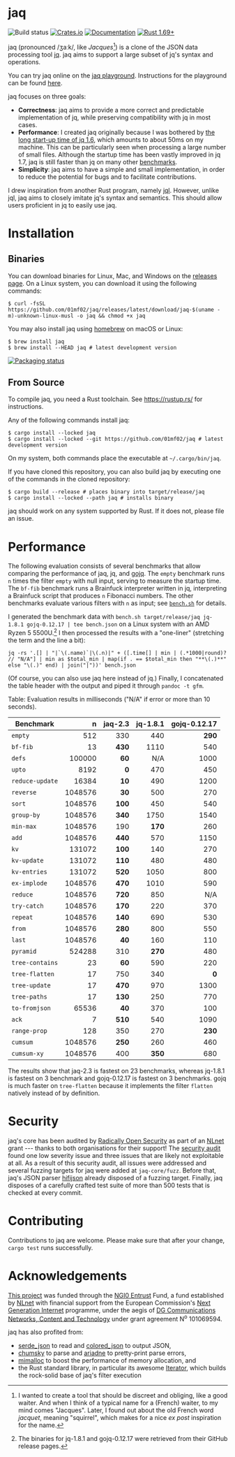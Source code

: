 # jaq

![Build status](https://github.com/01mf02/jaq/actions/workflows/check.yml/badge.svg)
[![Crates.io](https://img.shields.io/crates/v/jaq-core.svg)](https://crates.io/crates/jaq-core)
[![Documentation](https://docs.rs/jaq-core/badge.svg)](https://docs.rs/jaq-core)
[![Rust 1.69+](https://img.shields.io/badge/rust-1.69+-orange.svg)](https://www.rust-lang.org)

jaq (pronounced /ʒaːk/, like *Jacques*[^jacques]) is a clone of the JSON data processing tool [jq].
jaq aims to support a large subset of jq's syntax and operations.

You can try jaq online on the [jaq playground](https://gedenkt.at/jaq/).
Instructions for the playground can be found [here](jaq-play/).

jaq focuses on three goals:

* **Correctness**:
  jaq aims to provide a more correct and predictable implementation of jq,
  while preserving compatibility with jq in most cases.
* **Performance**:
  I created jaq originally because I was bothered by
  [the long start-up time of jq 1.6](https://github.com/jqlang/jq/issues/1411),
  which amounts to about 50ms on my machine.
  This can be particularly seen when processing a large number of small files.
  Although the startup time has been vastly improved in jq 1.7,
  jaq is still faster than jq on many other [benchmarks](#performance).
* **Simplicity**:
  jaq aims to have a simple and small implementation, in order to
  reduce the potential for bugs and to
  facilitate contributions.

I drew inspiration from another Rust program, namely [jql].
However, unlike jql, jaq aims to closely imitate jq's syntax and semantics.
This should allow users proficient in jq to easily use jaq.

[jq]: https://jqlang.github.io/jq/
[jql]: https://github.com/yamafaktory/jql

[^jacques]: I wanted to create a tool that should be discreet and obliging, like a good waiter.
  And when I think of a typical name for a (French) waiter, to my mind comes "Jacques".
  Later, I found out about the old French word *jacquet*, meaning "squirrel",
  which makes for a nice *ex post* inspiration for the name.



# Installation


## Binaries

You can download binaries for Linux, Mac, and Windows on the [releases page](https://github.com/01mf02/jaq/releases).
On a Linux system, you can download it using the following commands:

    $ curl -fsSL https://github.com/01mf02/jaq/releases/latest/download/jaq-$(uname -m)-unknown-linux-musl -o jaq && chmod +x jaq

You may also install jaq using [homebrew](https://formulae.brew.sh/formula/jaq) on macOS or Linux:

    $ brew install jaq
    $ brew install --HEAD jaq # latest development version

[![Packaging status](https://repology.org/badge/vertical-allrepos/jaq.svg)](https://repology.org/project/jaq/versions)


## From Source

To compile jaq, you need a Rust toolchain.
See <https://rustup.rs/> for instructions.

Any of the following commands install jaq:

    $ cargo install --locked jaq
    $ cargo install --locked --git https://github.com/01mf02/jaq # latest development version

On my system, both commands place the executable at `~/.cargo/bin/jaq`.

If you have cloned this repository, you can also build jaq by executing one of the commands in the cloned repository:

    $ cargo build --release # places binary into target/release/jaq
    $ cargo install --locked --path jaq # installs binary

jaq should work on any system supported by Rust.
If it does not, please file an issue.



# Performance

The following evaluation consists of several benchmarks that
allow comparing the performance of jaq, jq, and [gojq].
The `empty` benchmark runs `n` times the filter `empty` with null input,
serving to measure the startup time.
The `bf-fib` benchmark runs a Brainfuck interpreter written in jq,
interpreting a Brainfuck script that produces `n` Fibonacci numbers.
The other benchmarks evaluate various filters with `n` as input;
see [`bench.sh`](bench.sh) for details.

I generated the benchmark data with
`bench.sh target/release/jaq jq-1.8.1 gojq-0.12.17 | tee bench.json`
on a Linux system with an AMD Ryzen 5 5500U.[^binaries]
I then processed the results with a "one-liner" (stretching the term and the line a bit):

    jq -rs '.[] | "|`\(.name)`|\(.n)|" + ([.time[] | min | (.*1000|round)? // "N/A"] | min as $total_min | map(if . == $total_min then "**\(.)**" else "\(.)" end) | join("|"))' bench.json

(Of course, you can also use jaq here instead of jq.)
Finally, I concatenated the table header with the output and piped it through `pandoc -t gfm`.

[^binaries]: The binaries for jq-1.8.1 and gojq-0.12.17 were retrieved from their GitHub release pages.

Table: Evaluation results in milliseconds ("N/A" if error or more than 10 seconds).

| Benchmark       |       n | jaq-2.3 | jq-1.8.1 | gojq-0.12.17 |
|-----------------|--------:|--------:|---------:|-------------:|
| `empty`         |     512 |     330 |      440 |      **290** |
| `bf-fib`        |      13 | **430** |     1110 |          540 |
| `defs`          |  100000 |  **60** |      N/A |         1000 |
| `upto`          |    8192 |   **0** |      470 |          450 |
| `reduce-update` |   16384 |  **10** |      490 |         1200 |
| `reverse`       | 1048576 |  **30** |      500 |          270 |
| `sort`          | 1048576 | **100** |      450 |          540 |
| `group-by`      | 1048576 | **340** |     1750 |         1540 |
| `min-max`       | 1048576 |     190 |  **170** |          260 |
| `add`           | 1048576 | **440** |      570 |         1150 |
| `kv`            |  131072 | **100** |      140 |          270 |
| `kv-update`     |  131072 | **110** |      480 |          480 |
| `kv-entries`    |  131072 | **520** |     1050 |          800 |
| `ex-implode`    | 1048576 | **470** |     1010 |          590 |
| `reduce`        | 1048576 | **720** |      850 |          N/A |
| `try-catch`     | 1048576 | **170** |      220 |          370 |
| `repeat`        | 1048576 | **140** |      690 |          530 |
| `from`          | 1048576 | **280** |      800 |          550 |
| `last`          | 1048576 |  **40** |      160 |          110 |
| `pyramid`       |  524288 |     310 |  **270** |          480 |
| `tree-contains` |      23 |  **60** |      590 |          220 |
| `tree-flatten`  |      17 |     750 |      340 |        **0** |
| `tree-update`   |      17 | **470** |      970 |         1300 |
| `tree-paths`    |      17 | **130** |      250 |          770 |
| `to-fromjson`   |   65536 |  **40** |      370 |          100 |
| `ack`           |       7 | **510** |      540 |         1090 |
| `range-prop`    |     128 |     350 |      270 |      **230** |
| `cumsum`        | 1048576 | **250** |      260 |          460 |
| `cumsum-xy`     | 1048576 |     400 |  **350** |          680 |

The results show that
jaq-2.3 is fastest on 23 benchmarks, whereas
jq-1.8.1 is fastest on 3 benchmark and
gojq-0.12.17 is fastest on 3 benchmarks.
gojq is much faster on `tree-flatten` because it implements the filter `flatten` natively instead of by definition.

[gojq]: https://github.com/itchyny/gojq


# Security

jaq's core has been audited by
[Radically Open Security](https://www.radicallyopensecurity.com/)
as part of an [NLnet](https://nlnet.nl/) grant ---
thanks to both organisations for their support!
The [security audit](https://github.com/01mf02/jaq/releases/download/v2.2.0/jaq.penetration.test.report.2025.1.0.pdf) found
one low severity issue and three issues that are likely not exploitable at all.
As a result of this security audit, all issues were addressed and
several fuzzing targets for jaq were added at `jaq-core/fuzz`.
Before that, jaq's JSON parser [hifijson](https://github.com/01mf02/hifijson/)
already disposed of a fuzzing target.
Finally, jaq disposes of a carefully crafted test suite of more than 500 tests
that is checked at every commit.



# Contributing

Contributions to jaq are welcome.
Please make sure that after your change, `cargo test` runs successfully.



# Acknowledgements

[This project](https://nlnet.nl/project/jaq/) was funded through the
<a href="https://nlnet.nl/entrust">NGI0 Entrust</a> Fund, a fund established by
<a href="https://nlnet.nl">NLnet</a> with financial support from the
European Commission's <a href="https://ngi.eu">Next Generation Internet</a>
programme, under the aegis of <a href="https://commission.europa.eu/about-european-commission/departments-and-executive-agencies/communications-networks-content-and-technology_en">DG Communications Networks, Content and Technology</a> under grant agreement N<sup>o</sup> 101069594.

jaq has also profited from:

* [serde_json] to read and [colored_json] to output JSON,
* [chumsky] to parse and [ariadne] to pretty-print parse errors,
* [mimalloc] to boost the performance of memory allocation, and
* the Rust standard library, in particular its awesome [Iterator],
  which builds the rock-solid base of jaq's filter execution

[serde_json]: https://docs.rs/serde_json/
[colored_json]: https://docs.rs/colored_json/
[chumsky]: https://docs.rs/chumsky/
[ariadne]: https://docs.rs/ariadne/
[mimalloc]: https://docs.rs/mimalloc/
[Iterator]: https://doc.rust-lang.org/std/iter/trait.Iterator.html
